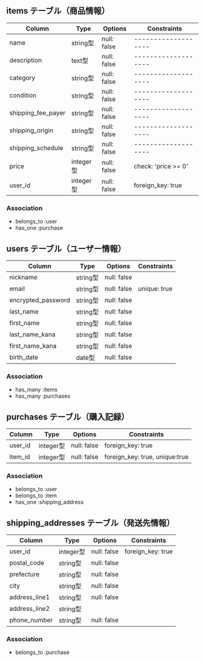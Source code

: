 ## items  テーブル（商品情報）
| Column             | Type      | Options     | Constraints         |
| ------------------ | --------- | ----------- | ------------------- |
| name               | string型  | null: false | ------------------- |
| description        | text型    | null: false | ------------------- |
| category           | string型  | null: false | ------------------- |
| condition          | string型  | null: false | ------------------- |
| shipping_fee_payer | string型  | null: false | ------------------- |
| shipping_origin    | string型  | null: false | ------------------- |
| shipping_schedule  | string型  | null: false | ------------------- |
| price              | integer型 | null: false | check: 'price >= 0' |
| user_id            | integer型 | null: false | foreign_key: true  |

### Association
- belongs_to :user
- has_one :purchase


## users  テーブル（ユーザー情報）
| Column             | Type      | Options     | Constraints    |
|--------------------|-----------|-------------|----------------|
| nickname           | string型  | null: false |                |
| email              | string型  | null: false | unique: true   |
| encrypted_password | string型  | null: false |                |
| last_name          | string型  | null: false |                |
| first_name         | string型  | null: false |                |
| last_name_kana     | string型  | null: false |                |
| first_name_kana    | string型  | null: false |                |
| birth_date         | date型    | null: false |                |

### Association
- has_many :items
- has_many :purchases


## purchases  テーブル（購入記録）
| Column               | Type      | Options   | Constraints                    |
|----------------------|-----------|-----------|--------------------------------|
| user_id              | integer型 |null: false| foreign_key: true              |
| item_id              | integer型 |null: false| foreign_key: true, unique:true |

### Association
- belongs_to :user
- belongs_to :item
- has_one :shipping_address


## shipping_addresses  テーブル（発送先情報）
| Column               | Type      | Options   | Constraints        |
|----------------------|-----------|-----------|---------------------|
| user_id              | integer型 |null: false| foreign_key: true   |
| postal_code          | string型  |null: false|                     |
| prefecture           | string型  |null: false|                     |
| city                 | string型  |null: false|                     |
| address_line1        | string型  |null: false|                     |
| address_line2        | string型  |           |                     |
| phone_number         | string型  |null: false|                     |

### Association
- belongs_to :purchase